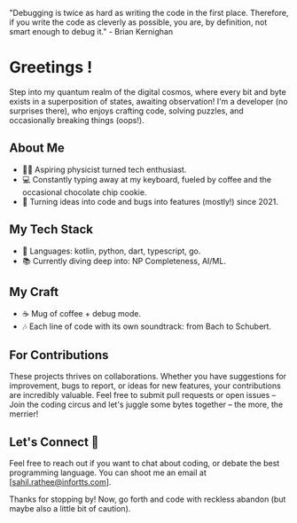 "Debugging is twice as hard as writing the code in the first place. Therefore, if you write the code as cleverly as possible, you are, by definition, not smart enough to debug it." - Brian Kernighan

# Greetings !

Step into my quantum realm of the digital cosmos, where every bit and byte exists in a superposition of states, awaiting observation!
I'm a developer (no surprises there), who enjoys crafting code, solving puzzles, and occasionally breaking things (oops!).

## About Me

- 🧙‍♂️ Aspiring physicist turned tech enthusiast.
- 💻 Constantly typing away at my keyboard, fueled by coffee and the occasional chocolate chip cookie.
- 🎨 Turning ideas into code and bugs into features (mostly!) since 2021.

## My Tech Stack

- 🔧 Languages: kotlin, python, dart, typescript, go.
- 📚 Currently diving deep into: NP Completeness, AI/ML.

## My Craft

- ☕ Mug of coffee + debug mode.
- 🎶 Each line of code with its own soundtrack: from Bach to Schubert.

## For Contributions

These projects thrives on collaborations. Whether you have suggestions for improvement, bugs to report, or ideas for new features, your contributions are incredibly valuable. Feel free to submit pull requests or open issues – Join the coding circus and let's juggle some bytes together – the more, the merrier!

## Let's Connect 🚀

Feel free to reach out if you want to chat about coding, or debate the best programming language. You can shoot me an email at [sahil.rathee@infortts.com].

Thanks for stopping by! Now, go forth and code with reckless abandon (but maybe also a little bit of caution).
